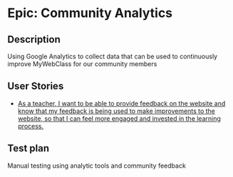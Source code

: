 # Epic: Community Analytics
## Description
Using Google Analytics to collect data that can be used to continuously improve MyWebClass for our community members

## User Stories
* [As a teacher, I want to be able to provide feedback on the website and know that my feedback is being used to make improvements to the website, so that I can feel more engaged and invested in the learning process.](UserStories/story8.md)

## Test plan
Manual testing using analytic tools and community feedback
